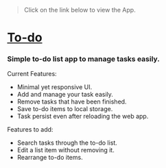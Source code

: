 > Click on the link below to view the App.

# [To-do]()
### Simple to-do list app to manage tasks easily.

Current Features:
* Minimal yet responsive UI.
* Add and manage your task easily.
* Remove tasks that have been finished.
* Save to-do items to local storage.
* Task persist even after reloading the web app.

Features to add:
* Search tasks through the to-do list.
* Edit a list item without removing it.
* Rearrange to-do items.